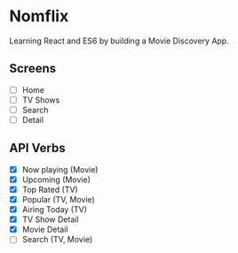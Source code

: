 # Nomflix
Learning React and ES6 by building a Movie Discovery App.

## Screens

- [ ] Home
- [ ] TV Shows
- [ ] Search
- [ ] Detail

## API Verbs

- [X] Now playing (Movie)
- [X] Upcoming (Movie)
- [X] Top Rated (TV)
- [X] Popular (TV, Movie)
- [X] Airing Today (TV)
- [X] TV Show Detail
- [X] Movie Detail
- [ ] Search (TV, Movie)